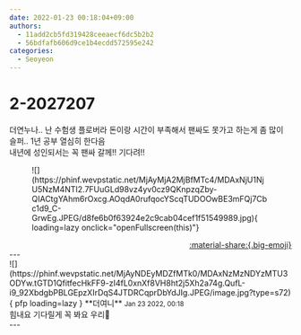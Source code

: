 ```yaml
---
date: 2022-01-23 00:18:04+09:00
authors:
  - 11add2cb5fd319428ceeaecf6dc5b2b2
  - 56bdfafb606d9ce1b4ecdd572595e242
categories:
  - Seoyeon
---
```


# 2-2027207

<div class="post-container" markdown="1">
<div class="content-container md-sidebar__scrollwrap" markdown="1">

더연누나.. 난 수험생 플로버라 돈이랑 시간이 부족해서 팬싸도 못가고 하는게 좀 많이 슬퍼.. 1년 공부 열심히 한다음 <br>내년에 성인되서는 꼭 팬싸 갈께!! 기다려!!
<figure markdown="1">
![](https://phinf.wevpstatic.net/MjAyMjA2MjBfMTc4/MDAxNjU1NjU5NzM4NTI2.7FUuGLd98vz4yv0cz9QKnpzqZby-QIACtgYAhm6rOxcg.AOqdA0rufqocYScqTUDOOwBE3mFQj7Cbc1d9_C-GrwEg.JPEG/d8fe6b0f63924e2c9cab04cef1f51549989.jpg){ loading=lazy onclick="openFullscreen(this)"}
</figure>


</div>
</div>

<div style="text-align: right;" markdown="1">
<a href="https://weverse.io/fromis9/fanpost/2-2027207" style="text-align: right;">:material-share:{.big-emoji}</a>
</div>
---

<div class="comments-container md-sidebar__scrollwrap" markdown="1">
<div class="comment" markdown="1">
<div class='id-container' markdown="1">
![](https://phinf.wevpstatic.net/MjAyNDEyMDZfMTk0/MDAxNzMzNDYzMTU3ODYw.tGTD1QfitfecHkFF9-zI4fL0xnXf8VH8ht2j5Xh2a74g.QufL-i9_92XbdgbPBLGEpzXIrDqS4JTDRCqprDbYdJIg.JPEG/image.jpg?type=s72){ pfp loading=lazy }
**<span class="artist">더여니</span>** <small>Jan 23 2022, 00:18</small><br>
</div>
<div class='comment-body' markdown="1">
힘내요 기다릴게 꼭 봐요 우리🥳
</div>
</div>
</div>
---
